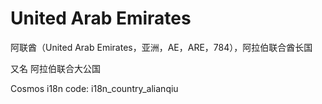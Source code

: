 # United Arab Emirates

阿联酋（United Arab Emirates，亚洲，AE，ARE，784），阿拉伯联合酋长国

又名 阿拉伯联合大公国

Cosmos i18n code: i18n_country_alianqiu